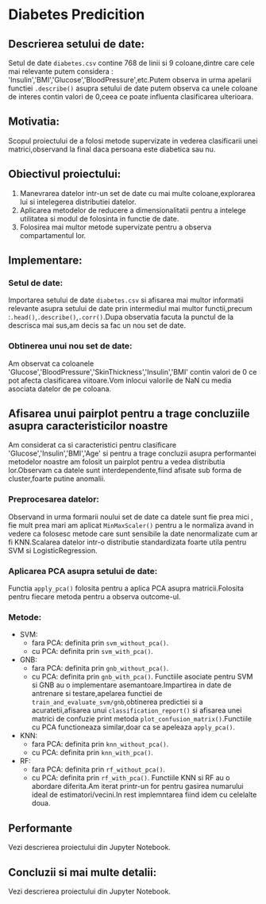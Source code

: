 # Diabetes Predicition

## Descrierea setului de date:

Setul de date `diabetes.csv` contine 768 de linii si 9 coloane,dintre care cele mai relevante putem considera : 'Insulin','BMI','Glucose','BloodPressure',etc.Putem observa in urma apelarii functiei `.describe()` asupra setului de date putem observa ca unele coloane de interes contin valori de 0,ceea ce poate influenta clasificarea ulterioara.

## Motivatia:

Scopul proiectului de a folosi metode supervizate in vederea clasificarii unei matrici,observand la final daca persoana este diabetica sau nu.

## Obiectivul proiectului:

1.  Manevrarea datelor intr-un set de date cu mai multe coloane,explorarea lui si intelegerea distributiei datelor.
2.  Aplicarea metodelor de reducere a dimensionalitatii pentru a intelege utilitatea si modul de folosinta in functie de date.
3.  Folosirea mai multor metode supervizate pentru a observa compartamentul lor.

## Implementare:

### Setul de date:

Importarea setului de date `diabetes.csv` si afisarea mai multor informatii relevante asupra setului de date prin intermediul mai multor functii,precum :`.head()`,`.describe()`,`.corr()`.Dupa observatia facuta la punctul de la descrisca mai sus,am decis sa fac un nou set de date.

### Obtinerea unui nou set de date:

Am observat ca coloanele 'Glucose','BloodPressure','SkinThickness','Insulin','BMI' contin valori de 0 ce pot afecta clasificarea viitoare.Vom inlocui valorile de NaN cu media asociata datelor de pe coloana.

## Afisarea unui pairplot pentru a trage concluziile asupra caracteristicilor noastre

Am considerat ca si caracteristici pentru clasificare 'Glucose','Insulin','BMI','Age' si pentru a trage concluzii asupra performantei metodelor noastre am folosit un pairplot pentru a vedea distributia lor.Observam ca datele sunt interdependente,fiind afisate sub forma de cluster,foarte putine anomalii.

### Preprocesarea datelor:

Observand in urma formarii noului set de date ca datele sunt fie prea mici , fie mult prea mari am aplicat `MinMaxScaler()` pentru a le normaliza avand in vedere ca folosesc metode care sunt sensibile la date nenormalizate cum ar fi KNN.Scalarea datelor intr-o distributie standardizata foarte utila pentru SVM si LogisticRegression.

### Aplicarea PCA asupra setului de date:

Functia `apply_pca()` folosita pentru a aplica PCA asupra matricii.Folosita pentru fiecare metoda pentru a observa outcome-ul.

### Metode:

- SVM:
  - fara PCA: definita prin `svm_without_pca()`.
  - cu PCA: definita prin `svm_with_pca()`.
- GNB:
  - fara PCA: definita prin `gnb_without_pca()`.
  - cu PCA: definita prin `gnb_with_pca()`.
    Functiile asociate pentru SVM si GNB au o implementare asemantoare.Impartirea in date de antrenare si testare,apelarea functiei de `train_and_evaluate_svm/gnb`,obtinerea predictiei si a acuratetii,afisarea unui `classification_report()` si afisarea unei matrici de confuzie print metoda `plot_confusion_matrix()`.Functiile cu PCA functioneaza similar,doar ca se apeleaza `apply_pca()`.
- KNN:
  - fara PCA: definita prin `knn_without_pca()`.
  - cu PCA: definita prin `knn_with_pca()`.
- RF:
  - fara PCA: definita prin `rf_without_pca()`.
  - cu PCA: definita prin `rf_with_pca()`.
    Functiile KNN si RF au o abordare diferita.Am iterat printr-un for pentru gasirea numarului ideal de estimatori/vecini.In rest implemntarea fiind idem cu celelalte doua.

## Performante

Vezi descrierea proiectului din Jupyter Notebook.

## Concluzii si mai multe detalii:

Vezi descrierea proiectului din Jupyter Notebook.

